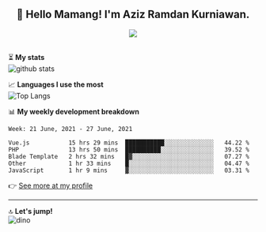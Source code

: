 <h2 align="center">👋 Hello Mamang! I'm Aziz Ramdan Kurniawan.</h2>  
<p align="center">
  <img src="https://komarev.com/ghpvc/?username=azizramdan"> <br><br>
</p>
    
⏳ **My stats**  
![github stats](https://github-readme-stats.vercel.app/api?username=azizramdan&show_icons=true&count_private=true&title_color=000&hide_border=true&hide_title=true)  

📈 **Languages I use the most**  
![Top Langs](https://github-readme-stats.vercel.app/api/top-langs/?username=azizramdan&layout=compact&langs_count=6&hide=tsql&hide_border=true&hide_title=true&exclude_repo=Futsal-Go,Futsal-Go-Admin,Sistem-Informasi-Sensus-Harian-Rawat-Inap)  

📊 **My weekly development breakdown**
<!--START_SECTION:waka-->
```text
Week: 21 June, 2021 - 27 June, 2021

Vue.js           15 hrs 29 mins  ███████████░░░░░░░░░░░░░░   44.22 % 
PHP              13 hrs 50 mins  ██████████░░░░░░░░░░░░░░░   39.52 % 
Blade Template   2 hrs 32 mins   █▓░░░░░░░░░░░░░░░░░░░░░░░   07.27 % 
Other            1 hr 33 mins    █░░░░░░░░░░░░░░░░░░░░░░░░   04.47 % 
JavaScript       1 hr 9 mins     ▓░░░░░░░░░░░░░░░░░░░░░░░░   03.31 % 
```
<!--END_SECTION:waka-->
👉 [See more at my profile](https://wakatime.com/@azizramdan)
***
🔝 **Let's jump!**  
![dino](https://raw.githubusercontent.com/azizramdan/azizramdan/master/dino.gif)  
